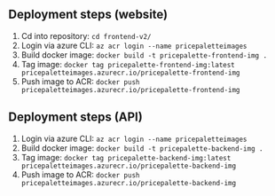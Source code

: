 ## Deployment steps (website)
1. Cd into repository: `cd frontend-v2/`
2. Login via azure CLI: `az acr login --name pricepaletteimages`
3. Build docker image: `docker build -t pricepalette-frontend-img .`
4. Tag image: `docker tag pricepalette-frontend-img:latest pricepaletteimages.azurecr.io/pricepalette-frontend-img`
5. Push image to ACR: `docker push pricepaletteimages.azurecr.io/pricepalette-frontend-img`

## Deployment steps (API)

1. Login via azure CLI: `az acr login --name pricepaletteimages`
2. Build docker image: `docker build -t pricepalette-backend-img .`
3. Tag image: `docker tag pricepalette-backend-img:latest pricepaletteimages.azurecr.io/pricepalette-backend-img`
4. Push image to ACR: `docker push pricepaletteimages.azurecr.io/pricepalette-backend-img`
